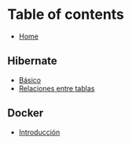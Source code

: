 # Table of contents

* [Home](README.md)

## Hibernate

* [Básico](hibernate/hibernate.md)
* [Relaciones entre tablas](hibernate/hibernate-1.md)

## Docker

* [Introducción](docker/docker.md)
